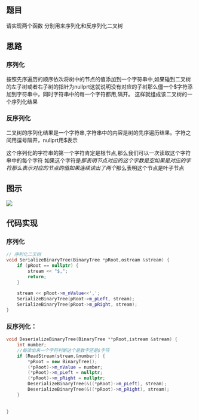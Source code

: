 ## 题目

 请实现两个函数 分别用来序列化和反序列化二叉树
 
## 思路

### 序列化
按照先序遍历的顺序依次将树中的节点的值添加到一个字符串中,如果碰到二叉树的左子树或者右子树的指针为nullprt这就说明没有对应的子树那么僵一个$字符添加到字符串中，同时字符串中的每一个字符都用,隔开。
这样就组成该二叉树的一个序列化结果

### 反序列化
二叉树的序列化结果是一个字符串,字符串中的内容是树的先序遍历结果。字符之间用逗号隔开，nullprt用$表示

这个序列化的字符串的第一个字符肯定是根节点,那么我们可以一次读取这个字符串中的每个字符
如果这个字符是$那表明节点对应的这个字数是空
如果是对应的字符那么表示对应的节点的值
如果连续读出了两个$那么表明这个节点是叶子节点

## 图示
![](http://og0h689k8.bkt.clouddn.com/18-3-28/16920826.jpg)

## 代码实现

### 序列化

```c++
// 序列化二叉树
void SerializeBinaryTree(BinaryTree *pRoot,ostream &stream) {
    if (pRoot == nullptr) {
        stream << "$,";
        return;
    }
    
    stream << pRoot->m_nValue<<',';
    SerializeBinaryTree(pRoot->m_pLeft, stream);
    SerializeBinaryTree(pRoot->m_pRight, stream);
}
```

### 反序列化：

```c++
void DeserializeBinaryTree(BinaryTree **pRoot,istream &stream) {
    int number;
    //每读出来一个字符判断这个是数字还是$字符
    if (ReadStream(stream,&number)) {
        *pRoot = new BinaryTree();
        (*pRoot)->m_nValue = number;
        (*pRoot)->m_pLeft = nullptr;
        (*pRoot)->m_pRight = nullptr;
        DeserializeBinaryTree(&((*pRoot)->m_pLeft), stream);
        DeserializeBinaryTree(&((*pRoot)->m_pRight), stream);
    }
    
    
}
```


